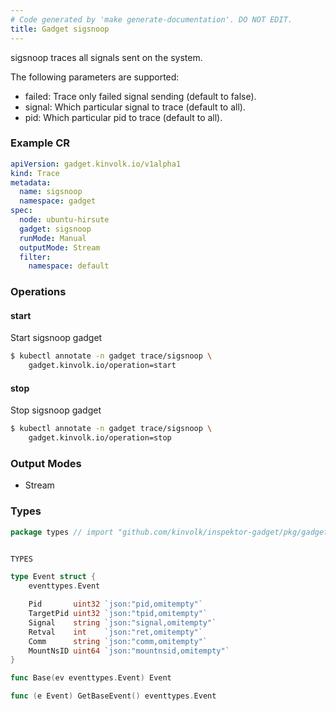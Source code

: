 ```yaml
---
# Code generated by 'make generate-documentation'. DO NOT EDIT.
title: Gadget sigsnoop
---
```


sigsnoop traces all signals sent on the system.

The following parameters are supported:
- failed: Trace only failed signal sending (default to false).
- signal: Which particular signal to trace (default to all).
- pid: Which particular pid to trace (default to all).


### Example CR

```yaml
apiVersion: gadget.kinvolk.io/v1alpha1
kind: Trace
metadata:
  name: sigsnoop
  namespace: gadget
spec:
  node: ubuntu-hirsute
  gadget: sigsnoop
  runMode: Manual
  outputMode: Stream
  filter:
    namespace: default
```

### Operations


#### start

Start sigsnoop gadget

```bash
$ kubectl annotate -n gadget trace/sigsnoop \
    gadget.kinvolk.io/operation=start
```
#### stop

Stop sigsnoop gadget

```bash
$ kubectl annotate -n gadget trace/sigsnoop \
    gadget.kinvolk.io/operation=stop
```

### Output Modes

* Stream

### Types

```go
package types // import "github.com/kinvolk/inspektor-gadget/pkg/gadgets/trace/signal/types"


TYPES

type Event struct {
	eventtypes.Event

	Pid       uint32 `json:"pid,omitempty"`
	TargetPid uint32 `json:"tpid,omitempty"`
	Signal    string `json:"signal,omitempty"`
	Retval    int    `json:"ret,omitempty"`
	Comm      string `json:"comm,omitempty"`
	MountNsID uint64 `json:"mountnsid,omitempty"`
}

func Base(ev eventtypes.Event) Event

func (e Event) GetBaseEvent() eventtypes.Event

```
